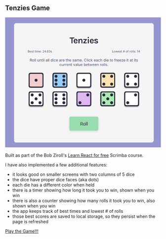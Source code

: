 ## Tenzies Game

![Preview](https://github.com/Aryaman-Chauhan/Tenzies/blob/master/public/TenziesSS.png)

Built as part of the Bob Ziroll's [Learn React for free](https://scrimba.com/learn/learnreact) Scrimba course.

I have also implemented a few additional features: 
- it looks good on smaller screens with two columns of 5 dice
- the dice have proper dice faces (aka dots)
- each die has a different color when held
- there is a timer showing how long it took you to win, shown when you win
- there is also a counter showing how many rolls it took you to win, also shown when you win
- the app keeps track of best times and lowest # of rolls
- those best scores are saved to local storage, so they persist when the page is refreshed

[Play the Game!!!](https://Aryaman-Chauhan/github.io/play-tenzies)